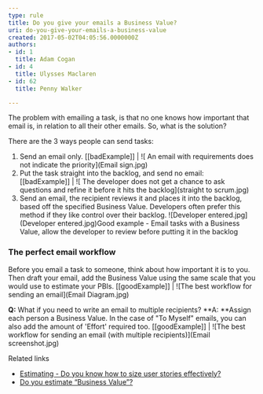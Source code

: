 ```yaml
---
type: rule
title: Do you give your emails a Business Value?
uri: do-you-give-your-emails-a-business-value
created: 2017-05-02T04:05:56.0000000Z
authors:
- id: 1
  title: Adam Cogan
- id: 4
  title: Ulysses Maclaren
- id: 62
  title: Penny Walker

---
```


The problem with emailing a task, is that no one knows how important that email is, in relation to all their other emails. So, what is the solution?
 
There are the 3 ways people can send tasks:

1. Send an email only.
[[badExample]]
| ![ An email with requirements does not indicate the priority](Email sign.jpg)
2. Put the task straight into the backlog, and send no email:
[[badExample]]
| ![ The developer does not get a chance to ask questions and refine it before it hits the backlog](straight to scrum.jpg)
3. Send an email, the recipient reviews it and places it into the backlog, based off the specified Business Value. Developers often prefer this method if they like control over their backlog.
![Developer entered.jpg](Developer entered.jpg)Good example - Email tasks with a Business Value, allow the developer to review before putting it in the backlog





### The perfect email workflow


Before you email a task to someone, think about how important it is to you.  Then draft your email, add the Business Value using the same scale that you would use to estimate your PBIs.
[[goodExample]]
| ![The best workflow for sending an email](Email Diagram.jpg)

**Q:** What if you need to write an email to multiple recipients?
**A: **Assign each person a Business Value. In the case of "To Myself" emails, you can also add the amount of 'Effort' required too.
[[goodExample]]
| ![The best workflow for sending an email (with multiple recipients)](Email screenshot.jpg)


Related links



- [Estimating - Do you know how to size user stories effectively?](/_layouts/15/FIXUPREDIRECT.ASPX?WebId=3dfc0e07-e23a-4cbb-aac2-e778b71166a2&TermSetId=07da3ddf-0924-4cd2-a6d4-a4809ae20160&TermId=51296135-61d2-46bd-bee5-50f992199d99)
- [Do you estimate “Business Value”?](/_layouts/15/FIXUPREDIRECT.ASPX?WebId=3dfc0e07-e23a-4cbb-aac2-e778b71166a2&TermSetId=07da3ddf-0924-4cd2-a6d4-a4809ae20160&TermId=3a80775e-de03-4619-a9ac-3fbc97834f02)
